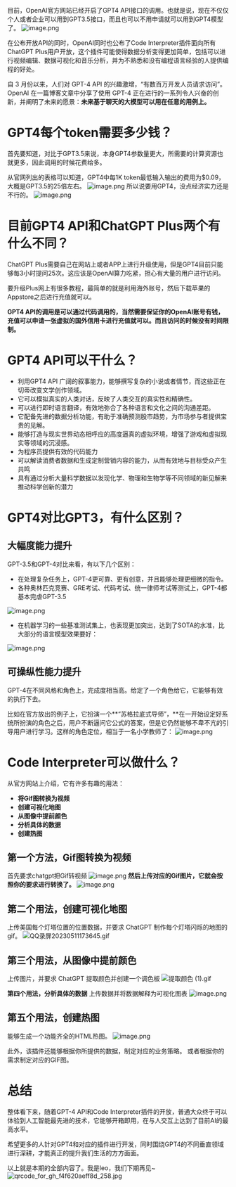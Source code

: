 目前，OpenAI官方网站已经开启了GPT4 API接口的调用。也就是说，现在不仅仅个人或者企业可以用到GPT3.5接口，而且也可以不用申请就可以用到GPT4模型了。
![image.png](https://cdn.nlark.com/yuque/0/2023/png/29330410/1688823319132-63cb90d2-de2d-4aed-9dac-faae0f82dee4.png#averageHue=%23666563&clientId=u78a81f2d-1c33-4&from=paste&height=377&id=u88433d42&originHeight=424&originWidth=1487&originalType=binary&ratio=1.125&rotation=0&showTitle=false&size=179216&status=done&style=none&taskId=uf87ff50a-8ecc-4606-96c9-87d82f1e921&title=&width=1321.7777777777778)

在公布开放API的同时，OpenAI同时也公布了Code Interpreter插件面向所有ChatGPT Plus用户开放，这个插件可能使得数据分析变得更加简单，包括可以进行视频编辑、数据可视化和音乐分析，并为不熟悉和没有编程语言经验的人提供编程的好处。

自 3 月份以来，人们对 GPT-4 API 的兴趣激增，“有数百万开发人员请求访问”。 OpenAI 在一篇博客文章中分享了使用 GPT-4 正在进行的一系列令人兴奋的创新，并阐明了未来的愿景：**未来基于聊天的大模型可以用在任意的用例上。**

# GPT4每个token需要多少钱？
首先要知道，对比于GPT3.5来说，本身GPT4参数量更大，所需要的计算资源也就更多，因此调用的时候花费给多。

从官网列出的表格可以知道，GPT4中每1K token最低输入输出的费用为$0.09，大概是GPT3.5的25倍左右。
![image.png](https://cdn.nlark.com/yuque/0/2023/png/29330410/1688830115073-e3b394df-f2f8-4d8e-9ee1-e2865b7fa605.png#averageHue=%23fbfbfb&clientId=u78a81f2d-1c33-4&from=paste&height=679&id=uaeca6e17&originHeight=764&originWidth=1858&originalType=binary&ratio=1.125&rotation=0&showTitle=false&size=72472&status=done&style=none&taskId=u3af09fa3-ee71-4d08-aa7f-0977f9e13d8&title=&width=1651.5555555555557)
所以说要用GPT4，没点经济实力还是不行的。
![image.png](https://cdn.nlark.com/yuque/0/2023/png/29330410/1688869527115-031ad54b-2da5-4986-9d17-821cca8e5974.png#averageHue=%2386989e&clientId=u78a81f2d-1c33-4&from=paste&height=399&id=ue01268cb&originHeight=449&originWidth=445&originalType=binary&ratio=1.125&rotation=0&showTitle=false&size=305057&status=done&style=none&taskId=ue3615c79-1f8d-4272-9f8e-a9188eceeef&title=&width=395.55555555555554)
# 目前GPT4 API和ChatGPT Plus两个有什么不同？

ChatGPT Plus需要自己在网站上或者APP上进行升级使用，但是GPT4目前只能够每3小时提问25次。这应该是OpenAI算力吃紧，担心有大量的用户进行访问。

要升级Plus网上有很多教程，最简单的就是利用海外账号，然后下载苹果的Appstore之后进行充值就可以。

**GPT4 API的调用是可以通过代码调用的，当然需要保证你的OpenAI账号有钱，充值可以申请一张虚拟的国外信用卡进行充值就可以。而且访问的时候没有时间限制。**

# GPT4 API可以干什么？

- 利用GPT4 API 广阔的叙事能力，能够撰写复杂的小说或者情节，而这些正在切蒂改变文学创作领域。
- 它可以模拟真实的人类对话，反映了人类交互的真实性和精确性。
- 可以进行即时语言翻译，有效地弥合了各种语言和文化之间的沟通差距。
- 它配备先进的数据分析功能，有助于准确预测股市趋势，为市场参与者提供宝贵的见解。
- 能够打造与现实世界动态相呼应的高度逼真的虚拟环境，增强了游戏和虚拟现实等领域的沉浸感。
- 为程序员提供有效的代码能力
- 可以解读消费者数据和生成定制营销内容的能力，从而有效地与目标受众产生共鸣
- 具有通过分析大量科学数据以发现化学、物理和生物学等不同领域的新见解来推动科学创新的潜力

 

# GPT4对比GPT3，有什么区别？
## 大幅度能力提升
GPT-3.5和GPT-4对比来看，有以下几个区别：

- 在处理复杂任务上，GPT-4更可靠、更有创意，并且能够处理更细微的指令。
- 各种奥林匹克竞赛、GRE考试、代码考试、统一律师考试等测试上，GPT-4都基本完虐GPT-3.5

![image.png](https://cdn.nlark.com/yuque/0/2023/png/29330410/1679215239747-15cc6957-832e-43a3-8e42-603e8ce17f16.png#averageHue=%23eddcb5&clientId=ud20041de-2300-4&from=paste&height=351&id=u85f4917b&originHeight=351&originWidth=451&originalType=binary&ratio=1&rotation=0&showTitle=false&size=26823&status=done&style=none&taskId=u3f54ebf1-06b5-495f-b8cf-bcd7d5b94b4&title=&width=451)

- 在机器学习的一些基准测试集上，也表现更加突出，达到了SOTA的水准，比大部分的语言模型效果要好：

![image.png](https://cdn.nlark.com/yuque/0/2023/png/29330410/1679215281043-a9caf9cc-9c33-40d4-bf64-b5adbe78f484.png#averageHue=%23f8f7f6&clientId=ud20041de-2300-4&from=paste&height=237&id=uaf09d73e&originHeight=237&originWidth=930&originalType=binary&ratio=1&rotation=0&showTitle=false&size=29917&status=done&style=none&taskId=u5d85369e-6e57-425d-b88e-184bd52f81e&title=&width=930)

## 可操纵性能力提升
GPT-4在不同风格和角色上，完成度相当高。给定了一个角色给它，它能够有效的执行下去。

比如在官方放出的例子上，它扮演一个**“苏格拉底式导师”，**在一开始设定好系统所扮演的角色之后，用户不断逼问它公式的答案，但是它仍然能够不卑不亢的引导用户进行学习。这样的角色定位，相当于一名小学教师了：
![image.png](https://cdn.nlark.com/yuque/0/2023/png/29330410/1679300553738-3b6c1d02-c5fb-4c42-803b-1c28d8d8b79a.png#averageHue=%23e7e6e5&clientId=ud20041de-2300-4&from=paste&height=1204&id=u53544349&originHeight=1445&originWidth=1338&originalType=binary&ratio=1&rotation=0&showTitle=false&size=185358&status=done&style=none&taskId=ub08fe09b-0f84-4b44-9e8a-5d5177f8e3b&title=&width=1114.9999556938824)


## 


# Code Interpreter可以做什么？
从官方网站上介绍，它有许多有趣的用法：

- **将Gif图转换为视频**
- **创建可视化地图**
- **从图像中提前颜色**
- **分析具体的数据**
- **创建热图**
## 
## **第一个方法，Gif图转换为视频**
首先要求chatgpt把Gif转视频
![image.png](https://cdn.nlark.com/yuque/0/2023/png/29330410/1683797647937-70d869a1-7181-41d4-bb25-4bb4e63baa4a.png#averageHue=%23434451&clientId=u812f1a24-b6af-4&from=paste&height=525&id=u31f76afd&originHeight=630&originWidth=737&originalType=binary&ratio=1.2000000476837158&rotation=0&showTitle=false&size=190383&status=done&style=none&taskId=u325699e5-1b6e-4601-ac53-52cb5e9f38f&title=&width=614.166642261877)
**然后上传对应的Gif图片，它就会按照你的要求进行转换了。**
![image.png](https://cdn.nlark.com/yuque/0/2023/png/29330410/1683797688372-7fc0fe3b-5b99-4517-9d36-03404ff37f71.png#averageHue=%23394f5e&clientId=u812f1a24-b6af-4&from=paste&height=431&id=u8e10e6ee&originHeight=517&originWidth=862&originalType=binary&ratio=1.2000000476837158&rotation=0&showTitle=false&size=518893&status=done&style=none&taskId=u0088fd5d-8d57-4df4-b524-3c86f2eb3a7&title=&width=718.3333047893324)

## **第二个用法，创建可视化地图**
上传美国每个灯塔位置的位置数据，并要求 ChatGPT 制作每个灯塔闪烁的地图的 gif。
![QQ录屏20230511173645.gif](https://cdn.nlark.com/yuque/0/2023/gif/29330410/1683797898415-32aa7d74-4369-45e8-9e91-1dfee7ce20ae.gif#averageHue=%239ba488&clientId=u812f1a24-b6af-4&from=paste&height=338&id=u4887de16&originHeight=406&originWidth=660&originalType=binary&ratio=1.2000000476837158&rotation=0&showTitle=false&size=208118&status=done&style=none&taskId=ua2cdefca-196d-4dcb-ac0a-398e30af5d4&title=&width=549.9999781449644)

## **第三个用法，从图像中提前颜色**
上传图片，并要求 ChatGPT 提取颜色并创建一个调色板
![提取颜色 (1).gif](https://cdn.nlark.com/yuque/0/2023/gif/29330410/1683873813849-a5bcdaba-db8f-44c4-bd7b-958c98fd423f.gif#averageHue=%23e1d2c8&clientId=u812f1a24-b6af-4&from=paste&height=449&id=u14f1d1f1&originHeight=539&originWidth=700&originalType=binary&ratio=1.2000000476837158&rotation=0&showTitle=false&size=3727551&status=done&style=none&taskId=u0b8efa73-4321-4016-8fc1-52f2138b9f5&title=&width=583.3333101537502)

**第四个用法，分析具体的数据**
上传数据并将数据解释为可视化图表
![image.png](https://cdn.nlark.com/yuque/0/2023/png/29330410/1683964641520-f287fadb-6ab1-41de-bf0a-b5801e16841f.png#averageHue=%23fcfcf9&clientId=uaebe99ec-9500-4&from=paste&height=512&id=ub8e4eb6f&originHeight=512&originWidth=896&originalType=binary&ratio=1&rotation=0&showTitle=false&size=268791&status=done&style=none&taskId=u4e3d64c5-f5c9-4d84-b663-3f9505296eb&title=&width=896)

## **第五个用法，创建热图**
能够生成一个功能齐全的HTML热图。
![image.png](https://cdn.nlark.com/yuque/0/2023/png/29330410/1683964891100-2c090ba8-c914-4132-bbf3-68cb9442cae3.png#averageHue=%23f8f7f7&clientId=uaebe99ec-9500-4&from=paste&height=349&id=u1cca9ce9&originHeight=349&originWidth=577&originalType=binary&ratio=1&rotation=0&showTitle=false&size=129272&status=done&style=none&taskId=udcb5ce07-4e34-4bab-96e2-92a298a7adc&title=&width=577)

此外，该插件还能够根据你所提供的数据，制定对应的业务策略。 或者根据你的需求制定对应的GIF图。

# 总结
整体看下来，随着GPT-4 API和Code Interpreter插件的开放，普通大众终于可以体验到人工智能最先进的技术，它能够开箱即用，在与人交互上达到了目前AI的最高水平。

希望更多的人针对GPT4和对应的插件进行开发，同时围绕GPT4的不同垂直领域进行深耕，才能真正的提升我们生活的方方面面。

以上就是本期的全部内容了。我是leo，我们下期再见~
![qrcode_for_gh_f4f620aeff8d_258.jpg](https://cdn.nlark.com/yuque/0/2023/jpeg/29330410/1679456968279-abd0b0e7-0854-426f-90b7-6b46b55a8c2d.jpeg#averageHue=%23a6a4a3&clientId=ud20041de-2300-4&from=paste&height=215&id=ubdcbfe17&originHeight=258&originWidth=258&originalType=binary&ratio=1&rotation=0&showTitle=false&size=27597&status=done&style=none&taskId=u83e4c991-b84c-4f33-b59a-fd74e27d12b&title=&width=214.9999914566679)

